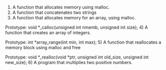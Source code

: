 1) A function that allocates memory using malloc.
2) A function that concatenates two strings
3) A function that allocates memory for an array, using malloc.

Prototype: void *_calloc(unsigned int nmemb, unsigned int size);
4) A function that creates an array of integers.

Prototype: int *array_range(int min, int max);
5) A function that reallocates a memory block using malloc and free

Prototype: void *_realloc(void *ptr, unsigned int old_size, unsigned int new_size);
6) A program that multiplies two positive numbers.


